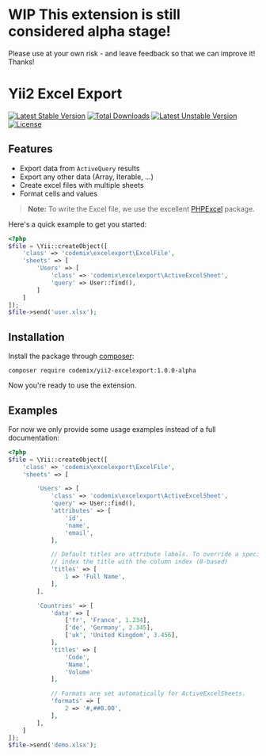 # WIP This extension is still considered alpha stage!

Please use at your own risk - and leave feedback so that we can improve it! Thanks!

Yii2 Excel Export
=================

[![Latest Stable Version](https://poser.pugx.org/codemix/yii2-excelexport/v/stable)](https://packagist.org/packages/codemix/yii2-excelexport)
[![Total Downloads](https://poser.pugx.org/codemix/yii2-excelexport/downloads)](https://packagist.org/packages/codemix/yii2-excelexport)
[![Latest Unstable Version](https://poser.pugx.org/codemix/yii2-excelexport/v/unstable)](https://packagist.org/packages/codemix/yii2-excelexport)
[![License](https://poser.pugx.org/codemix/yii2-excelexport/license)](https://packagist.org/packages/codemix/yii2-excelexport)


## Features

 * Export data from `ActiveQuery` results
 * Export any other data (Array, Iterable, ...)
 * Create excel files with multiple sheets
 * Format cells and values

> **Note:** To write the Excel file, we use the excellent
> [PHPExcel](https://github.com/PHPOffice/PHPExcel) package.

Here's a quick example to get you started:

```php
<?php
$file = \Yii::createObject([
    'class' => 'codemix\excelexport\ExcelFile',
    'sheets' => [
        'Users' => [
            'class' => 'codemix\excelexport\ActiveExcelSheet',
            'query' => User::find(),
        ]
    ]
]);
$file->send('user.xlsx');
```

## Installation

Install the package through [composer](http://getcomposer.org):

    composer require codemix/yii2-excelexport:1.0.0-alpha

Now you're ready to use the extension.


## Examples

For now we only provide some usage examples instead of a full documentation:

```php
<?php
$file = \Yii::createObject([
    'class' => 'codemix\excelexport\ExcelFile',
    'sheets' => [

        'Users' => [
            'class' => 'codemix\excelexport\ActiveExcelSheet',
            'query' => User::find(),
            'attributes' => [
                'id',
                'name',
                'email',
            ],

            // Default titles are attribute labels. To override a specific column,
            // index the title with the column index (0-based)
            'titles' => [
                1 => 'Full Name',
            ],
        ],

        'Countries' => [
            'data' => [
                ['fr', 'France', 1.234],
                ['de', 'Germany', 2.345],
                ['uk', 'United Kingdom', 3.456],
            ],
            'titles' => [
                'Code',
                'Name',
                'Volume'
            ],

            // Formats are set automatically for ActiveExcelSheets.
            'formats' => [
                2 => '#,##0.00',
            ],
        ],
    ]
]);
$file->send('demo.xlsx');
```
